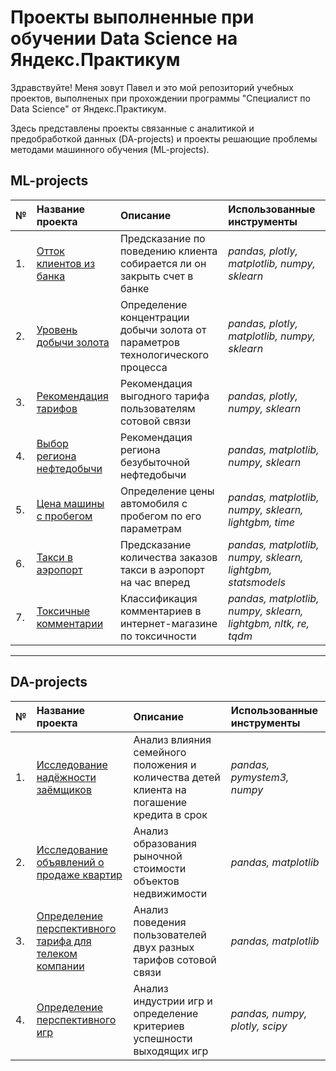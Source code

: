 
# Проекты выполненные при обучении Data Science на Яндекс.Практикум

Здравствуйте! Меня зовут Павел и это мой репозиторий учебных проектов, выполненых при прохождении программы "Специалист по Data Science" от Яндекс.Практикум.

Здесь представлены проекты связанные с аналитикой и предобработкой данных (DA-projects) и проекты решающие проблемы методами машинного обучения (ML-projects).

## ML-projects
| № | Название проекта | Описание | Использованные инструменты |
| :-- | :---------------------- | :---------------------- | :---------------------- |
|1.| [Отток клиентов из банка](ML_projects/ML_classifier_ottok_klientov_banka) | Предсказание по поведению клиента собирается ли он закрыть счет в банке| *pandas, plotly, matplotlib, numpy, sklearn* | 
|2.| [Уровень добычи золота](ML_projects/ML_regression_au_concetrate) | Определение концентрации добычи золота от параметров технологического процесса| *pandas, plotly, matplotlib, numpy, sklearn* | 
|3.| [Рекомендация тарифов](ML_projects/ML_classifier_recomend_tarif_telecom) | Рекомендация выгодного тарифа пользователям сотовой связи| *pandas, plotly, numpy, sklearn* | 
|4.| [Выбор региона нефтедобычи](ML_projects/ML_regression_oil_region) | Рекомендация региона безубыточной нефтедобычи| *pandas, matplotlib, numpy, sklearn* |
|5.| [Цена машины с пробегом](ML_projects/ML_regression_servis_bu_mashin) | Определение цены автомобиля с пробегом по его параметрам| *pandas, matplotlib, numpy, sklearn, lightgbm, time* | 
|6.| [Такси в аэропорт](ML_projects/ML_regression_timeline_taxi_airport) | Предсказание количества заказов такси в аэропорт на час вперед| *pandas, matplotlib, numpy, sklearn, lightgbm, statsmodels* | 
|7.| [Токсичные комментарии](ML_projects/ML_regression_text_toxic) | Классификация комментариев в интернет-магазине по токсичности| *pandas, matplotlib, numpy, sklearn, lightgbm, nltk, re, tqdm* | 

_____________________
## DA-projects
| № | Название проекта | Описание | Использованные инструменты |
| :-- | :---------------------- | :---------------------- | :---------------------- |
|1.| [Исследование надёжности заёмщиков](DA_projects/DA_nadejnost_zaemshika) | Анализ влияния семейного положения и количества детей клиента на погашение кредита в срок | *pandas, pymystem3, numpy* | 
|2.| [Исследование объявлений о продаже квартир](DA_projects/DA_prodaji_kvartir) | Анализ образования рыночной стоимости объектов недвижимости| *pandas, matplotlib* | 
|3.| [Определение перспективного тарифа для телеком компании](DA_projects/DA_prespectiv_tarif_telecom) | Анализ поведения пользователей двух разных тарифов сотовой связи| *pandas, matplotlib* | 
|4.| [Определение перспективного игр](DA_projects/DA_Perspectiv_igri) | Анализ индустрии игр и определение критериев успешности выходящих игр | *pandas, numpy, plotly, scipy* | 
